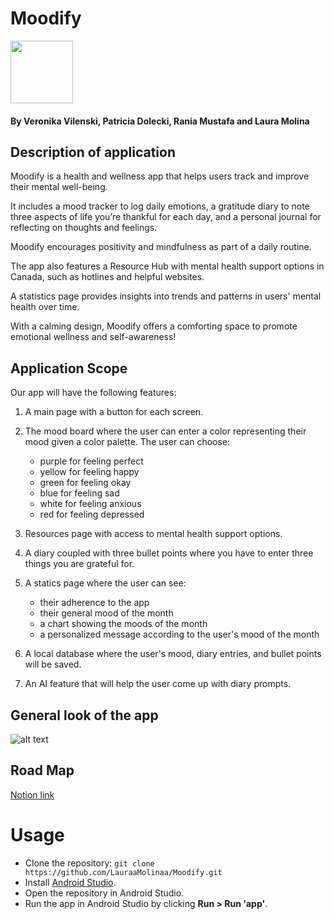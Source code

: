 # Moodify
<img src="https://github.com/user-attachments/assets/c53a664f-8be5-4f76-9ae1-65e18c398663" width="100">

#### By Veronika Vilenski, Patricia Dolecki, Rania Mustafa and Laura Molina

## Description of application 
Moodify is a health and wellness app that helps users track and improve their mental well-being.

It includes a mood tracker to log daily emotions, a gratitude diary to note three aspects of life you’re thankful for each day, and a personal journal for reflecting on thoughts and feelings.

Moodify encourages positivity and mindfulness as part of a daily routine.

The app also features a Resource Hub with mental health support options in Canada, such as hotlines and helpful websites.

A statistics page provides insights into trends and patterns in users' mental health over time.

With a calming design, Moodify offers a comforting space to promote emotional wellness and self-awareness!

## Application Scope 
Our app will have the following features:  
1. A main page with a button for each screen.

2. The mood board where the user can enter a color representing their mood given a color palette. The user can choose:
   - purple for feeling perfect
   - yellow for feeling happy
   - green for feeling okay
   - blue for feeling sad
   - white for feeling anxious
   - red for feeling depressed

4. Resources page with access to mental health support options.

5. A diary coupled with three bullet points where you have to enter three things you are grateful for. 

6. A statics page where the user can see:
    - their adherence to the app
    - their general mood of the month
    - a chart showing the moods of the month
    - a personalized message according to the user's mood of the month

7. A local database where the user's mood, diary entries, and bullet points will be saved.

8. An AI feature that will help the user come up with diary prompts.
## General look of the app
![alt text](<Screenshot 2024-11-11 at 9.49.43 AM.png>)

## Road Map 
[Notion link](https://cold-allium-2b3.notion.site/moodify-project-appdevproject47592758248?pvs=4)

# Usage
- Clone the repository: `git clone https://github.com/LauraaMolinaa/Moodify.git`
- Install [Android Studio](https://developer.android.com/studio).
- Open the repository in Android Studio.
- Run the app in Android Studio by clicking **Run > Run 'app'**.
